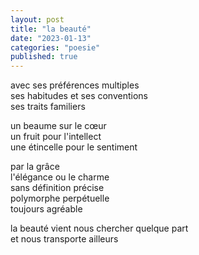 ```yaml
---
layout: post
title: "la beauté"
date: "2023-01-13"
categories: "poesie"
published: true
---
```


avec ses préférences multiples  
ses habitudes et ses conventions  
ses traits familiers  

un beaume sur le cœur  
un fruit pour l'intellect  
une étincelle pour le sentiment  

par la grâce  
l'élégance ou le charme  
sans définition précise  
polymorphe perpétuelle  
toujours agréable   

la beauté vient nous chercher quelque part  
et nous transporte ailleurs
